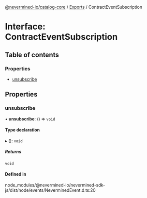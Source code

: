 [@nevermined-io/catalog-core](../README.md) / [Exports](../modules.md) / ContractEventSubscription

# Interface: ContractEventSubscription

## Table of contents

### Properties

- [unsubscribe](ContractEventSubscription.md#unsubscribe)

## Properties

### unsubscribe

• **unsubscribe**: () => `void`

#### Type declaration

▸ (): `void`

##### Returns

`void`

#### Defined in

node_modules/@nevermined-io/nevermined-sdk-js/dist/node/events/NeverminedEvent.d.ts:20
